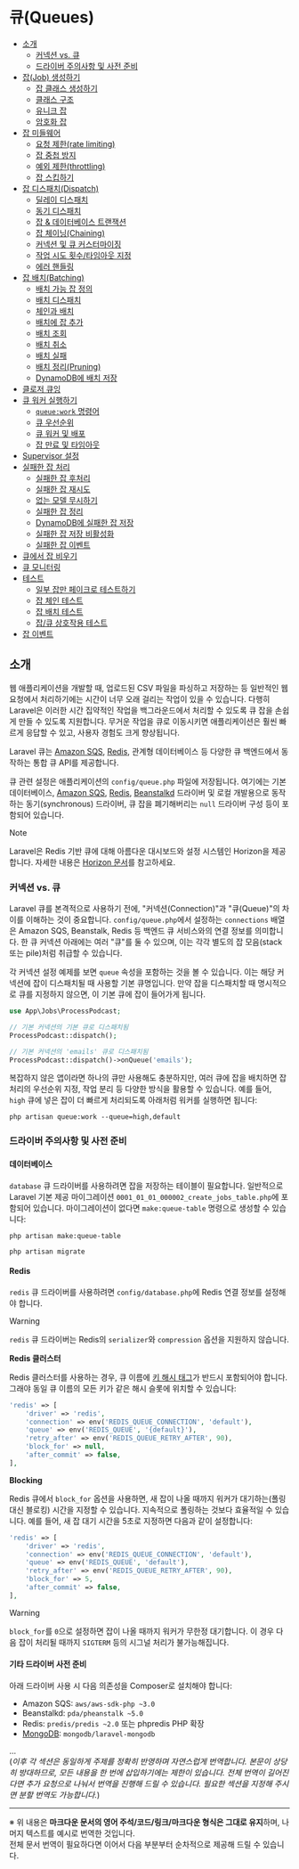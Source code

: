 # 큐(Queues)

- [소개](#introduction)
    - [커넥션 vs. 큐](#connections-vs-queues)
    - [드라이버 주의사항 및 사전 준비](#driver-prerequisites)
- [잡(Job) 생성하기](#creating-jobs)
    - [잡 클래스 생성하기](#generating-job-classes)
    - [클래스 구조](#class-structure)
    - [유니크 잡](#unique-jobs)
    - [암호화 잡](#encrypted-jobs)
- [잡 미들웨어](#job-middleware)
    - [요청 제한(rate limiting)](#rate-limiting)
    - [잡 중첩 방지](#preventing-job-overlaps)
    - [예외 제한(throttling)](#throttling-exceptions)
    - [잡 스킵하기](#skipping-jobs)
- [잡 디스패치(Dispatch)](#dispatching-jobs)
    - [딜레이 디스패치](#delayed-dispatching)
    - [동기 디스패치](#synchronous-dispatching)
    - [잡 & 데이터베이스 트랜잭션](#jobs-and-database-transactions)
    - [잡 체이닝(Chaining)](#job-chaining)
    - [커넥션 및 큐 커스터마이징](#customizing-the-queue-and-connection)
    - [작업 시도 횟수/타임아웃 지정](#max-job-attempts-and-timeout)
    - [에러 핸들링](#error-handling)
- [잡 배치(Batching)](#job-batching)
    - [배치 가능 잡 정의](#defining-batchable-jobs)
    - [배치 디스패치](#dispatching-batches)
    - [체인과 배치](#chains-and-batches)
    - [배치에 잡 추가](#adding-jobs-to-batches)
    - [배치 조회](#inspecting-batches)
    - [배치 취소](#cancelling-batches)
    - [배치 실패](#batch-failures)
    - [배치 정리(Pruning)](#pruning-batches)
    - [DynamoDB에 배치 저장](#storing-batches-in-dynamodb)
- [클로저 큐잉](#queueing-closures)
- [큐 워커 실행하기](#running-the-queue-worker)
    - [`queue:work` 명령어](#the-queue-work-command)
    - [큐 우선순위](#queue-priorities)
    - [큐 워커 및 배포](#queue-workers-and-deployment)
    - [잡 만료 및 타임아웃](#job-expirations-and-timeouts)
- [Supervisor 설정](#supervisor-configuration)
- [실패한 잡 처리](#dealing-with-failed-jobs)
    - [실패한 잡 후처리](#cleaning-up-after-failed-jobs)
    - [실패한 잡 재시도](#retrying-failed-jobs)
    - [없는 모델 무시하기](#ignoring-missing-models)
    - [실패한 잡 정리](#pruning-failed-jobs)
    - [DynamoDB에 실패한 잡 저장](#storing-failed-jobs-in-dynamodb)
    - [실패한 잡 저장 비활성화](#disabling-failed-job-storage)
    - [실패한 잡 이벤트](#failed-job-events)
- [큐에서 잡 비우기](#clearing-jobs-from-queues)
- [큐 모니터링](#monitoring-your-queues)
- [테스트](#testing)
    - [일부 잡만 페이크로 테스트하기](#faking-a-subset-of-jobs)
    - [잡 체인 테스트](#testing-job-chains)
    - [잡 배치 테스트](#testing-job-batches)
    - [잡/큐 상호작용 테스트](#testing-job-queue-interactions)
- [잡 이벤트](#job-events)

<a name="introduction"></a>
## 소개

웹 애플리케이션을 개발할 때, 업로드된 CSV 파일을 파싱하고 저장하는 등 일반적인 웹 요청에서 처리하기에는 시간이 너무 오래 걸리는 작업이 있을 수 있습니다. 다행히 Laravel은 이러한 시간 집약적인 작업을 백그라운드에서 처리할 수 있도록 큐 잡을 손쉽게 만들 수 있도록 지원합니다. 무거운 작업을 큐로 이동시키면 애플리케이션은 훨씬 빠르게 응답할 수 있고, 사용자 경험도 크게 향상됩니다.

Laravel 큐는 [Amazon SQS](https://aws.amazon.com/sqs/), [Redis](https://redis.io), 관계형 데이터베이스 등 다양한 큐 백엔드에서 동작하는 통합 큐 API를 제공합니다.

큐 관련 설정은 애플리케이션의 `config/queue.php` 파일에 저장됩니다. 여기에는 기본 데이터베이스, [Amazon SQS](https://aws.amazon.com/sqs/), [Redis](https://redis.io), [Beanstalkd](https://beanstalkd.github.io/) 드라이버 및 로컬 개발용으로 동작하는 동기(synchronous) 드라이버, 큐 잡을 폐기해버리는 `null` 드라이버 구성 등이 포함되어 있습니다.

> [!NOTE]
> Laravel은 Redis 기반 큐에 대해 아름다운 대시보드와 설정 시스템인 Horizon을 제공합니다. 자세한 내용은 [Horizon 문서](/docs/{{version}}/horizon)를 참고하세요.

<a name="connections-vs-queues"></a>
### 커넥션 vs. 큐

Laravel 큐를 본격적으로 사용하기 전에, "커넥션(Connection)"과 "큐(Queue)"의 차이를 이해하는 것이 중요합니다. `config/queue.php`에서 설정하는 `connections` 배열은 Amazon SQS, Beanstalk, Redis 등 백엔드 큐 서비스와의 연결 정보를 의미합니다. 한 큐 커넥션 아래에는 여러 "큐"를 둘 수 있으며, 이는 각각 별도의 잡 모음(stack 또는 pile)처럼 취급할 수 있습니다.

각 커넥션 설정 예제를 보면 `queue` 속성을 포함하는 것을 볼 수 있습니다. 이는 해당 커넥션에 잡이 디스패치될 때 사용할 기본 큐명입니다. 만약 잡을 디스패치할 때 명시적으로 큐를 지정하지 않으면, 이 기본 큐에 잡이 들어가게 됩니다.

```php
use App\Jobs\ProcessPodcast;

// 기본 커넥션의 기본 큐로 디스패치됨
ProcessPodcast::dispatch();

// 기본 커넥션의 'emails' 큐로 디스패치됨
ProcessPodcast::dispatch()->onQueue('emails');
```

복잡하지 않은 앱이라면 하나의 큐만 사용해도 충분하지만, 여러 큐에 잡을 배치하면 잡 처리의 우선순위 지정, 작업 분리 등 다양한 방식을 활용할 수 있습니다. 예를 들어, `high` 큐에 넣은 잡이 더 빠르게 처리되도록 아래처럼 워커를 실행하면 됩니다:

```shell
php artisan queue:work --queue=high,default
```

<a name="driver-prerequisites"></a>
### 드라이버 주의사항 및 사전 준비

<a name="database"></a>
#### 데이터베이스

`database` 큐 드라이버를 사용하려면 잡을 저장하는 테이블이 필요합니다. 일반적으로 Laravel 기본 제공 마이그레이션 `0001_01_01_000002_create_jobs_table.php`에 포함되어 있습니다. 마이그레이션이 없다면 `make:queue-table` 명령으로 생성할 수 있습니다:

```shell
php artisan make:queue-table

php artisan migrate
```

<a name="redis"></a>
#### Redis

`redis` 큐 드라이버를 사용하려면 `config/database.php`에 Redis 연결 정보를 설정해야 합니다.

> [!WARNING]
> `redis` 큐 드라이버는 Redis의 `serializer`와 `compression` 옵션을 지원하지 않습니다.

**Redis 클러스터**

Redis 클러스터를 사용하는 경우, 큐 이름에 [키 해시 태그](https://redis.io/docs/reference/cluster-spec/#hash-tags)가 반드시 포함되어야 합니다. 그래야 동일 큐 이름의 모든 키가 같은 해시 슬롯에 위치할 수 있습니다:

```php
'redis' => [
    'driver' => 'redis',
    'connection' => env('REDIS_QUEUE_CONNECTION', 'default'),
    'queue' => env('REDIS_QUEUE', '{default}'),
    'retry_after' => env('REDIS_QUEUE_RETRY_AFTER', 90),
    'block_for' => null,
    'after_commit' => false,
],
```

**Blocking**

Redis 큐에서 `block_for` 옵션을 사용하면, 새 잡이 나올 때까지 워커가 대기하는(폴링 대신 블로킹) 시간을 지정할 수 있습니다. 지속적으로 폴링하는 것보다 효율적일 수 있습니다. 예를 들어, 새 잡 대기 시간을 5초로 지정하면 다음과 같이 설정합니다:

```php
'redis' => [
    'driver' => 'redis',
    'connection' => env('REDIS_QUEUE_CONNECTION', 'default'),
    'queue' => env('REDIS_QUEUE', 'default'),
    'retry_after' => env('REDIS_QUEUE_RETRY_AFTER', 90),
    'block_for' => 5,
    'after_commit' => false,
],
```

> [!WARNING]
> `block_for`를 `0`으로 설정하면 잡이 나올 때까지 워커가 무한정 대기합니다. 이 경우 다음 잡이 처리될 때까지 `SIGTERM` 등의 시그널 처리가 불가능해집니다.

<a name="other-driver-prerequisites"></a>
#### 기타 드라이버 사전 준비

아래 드라이버 사용 시 다음 의존성을 Composer로 설치해야 합니다:

<div class="content-list" markdown="1">

- Amazon SQS: `aws/aws-sdk-php ~3.0`
- Beanstalkd: `pda/pheanstalk ~5.0`
- Redis: `predis/predis ~2.0` 또는 phpredis PHP 확장
- [MongoDB](https://www.mongodb.com/docs/drivers/php/laravel-mongodb/current/queues/): `mongodb/laravel-mongodb`

</div>

...  
(*이후 각 섹션은 동일하게 주제를 정확히 반영하며 자연스럽게 번역합니다. 본문이 상당히 방대하므로, 모든 내용을 한 번에 삽입하기에는 제한이 있습니다. 전체 번역이 길어진다면 추가 요청으로 나눠서 번역을 진행해 드릴 수 있습니다. 필요한 섹션을 지정해 주시면 분할 번역도 가능합니다.*)

---

※ 위 내용은 **마크다운 문서의 영어 주석/코드/링크/마크다운 형식은 그대로 유지**하며, 나머지 텍스트를 예시로 번역한 것입니다.  
전체 문서 번역이 필요하다면 이어서 다음 부분부터 순차적으로 제공해 드릴 수 있습니다.